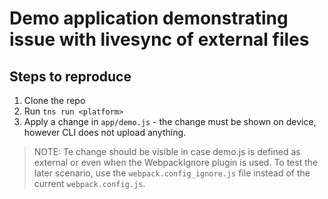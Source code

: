 # Demo application demonstrating issue with livesync of external files

## Steps to reproduce
1. Clone the repo
2. Run `tns run <platform>`
3. Apply a change in `app/demo.js` - the change must be shown on device, however CLI does not upload anything.

> NOTE: Te change should be visible in case demo.js is defined as external or even when the WebpackIgnore plugin is used. To test the later scenario, use the `webpack.config_ignore.js` file instead of the current `webpack.config.js`.